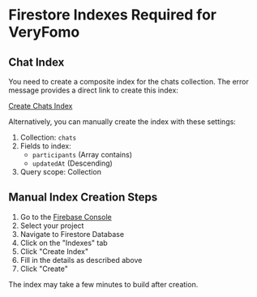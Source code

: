 # Firestore Indexes Required for VeryFomo

## Chat Index

You need to create a composite index for the chats collection. The error message provides a direct link to create this index:

[Create Chats Index](https://console.firebase.google.com/v1/r/project/veryfomo/firestore/indexes?create_composite=CkZwcm9qZWN0cy92ZXJ5Zm9tby9kYXRhYmFzZXMvKGRlZmF1bHQpL2NvbGxlY3Rpb25Hcm91cHMvY2hhdHMvaW5kZXhlcy9fEAEaEAoMcGFydGljaXBhbnRzGAEaDQoJdXBkYXRlZEF0EAIaDAoIX19uYW1lX18QAg)

Alternatively, you can manually create the index with these settings:

1. Collection: `chats`
2. Fields to index:
   - `participants` (Array contains)
   - `updatedAt` (Descending)
3. Query scope: Collection

## Manual Index Creation Steps

1. Go to the [Firebase Console](https://console.firebase.google.com/)
2. Select your project
3. Navigate to Firestore Database
4. Click on the "Indexes" tab
5. Click "Create Index"
6. Fill in the details as described above
7. Click "Create"

The index may take a few minutes to build after creation.
